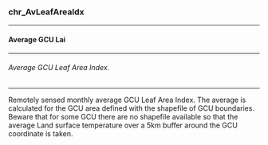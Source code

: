 ### chr_AvLeafAreaIdx



------
#### Average GCU Lai



------
###### Average GCU Leaf Area Index.



------
Remotely sensed monthly average GCU Leaf Area Index. The average is calculated for the GCU area defined with the shapefile of GCU boundaries. Beware that for some GCU there are no shapefile available so that the average Land surface temperature over a 5km buffer around the GCU coordinate is taken.